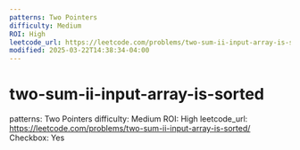 ```yaml
---
patterns: Two Pointers
difficulty: Medium
ROI: High
leetcode_url: https://leetcode.com/problems/two-sum-ii-input-array-is-sorted/
modified: 2025-03-22T14:38:34-04:00
---
```

# two-sum-ii-input-array-is-sorted

patterns: Two Pointers
difficulty: Medium
ROI: High
leetcode_url: https://leetcode.com/problems/two-sum-ii-input-array-is-sorted/
Checkbox: Yes